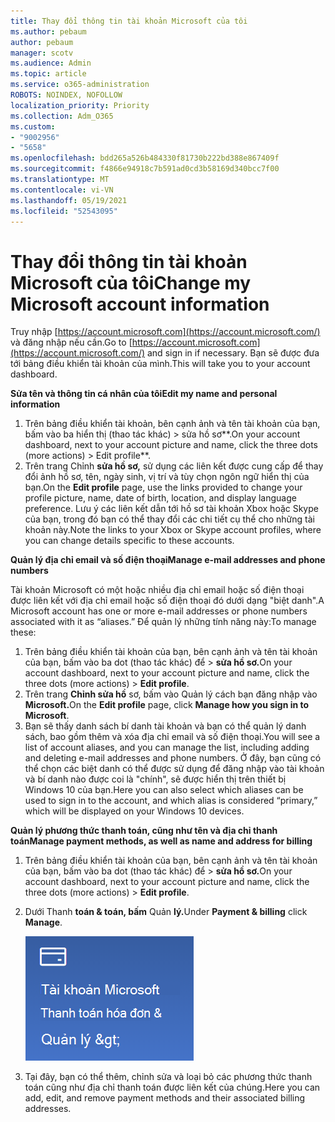 ```yaml
---
title: Thay đổi thông tin tài khoản Microsoft của tôi
ms.author: pebaum
author: pebaum
manager: scotv
ms.audience: Admin
ms.topic: article
ms.service: o365-administration
ROBOTS: NOINDEX, NOFOLLOW
localization_priority: Priority
ms.collection: Adm_O365
ms.custom:
- "9002956"
- "5658"
ms.openlocfilehash: bdd265a526b484330f81730b222bd388e867409f
ms.sourcegitcommit: f4866e94918c7b591ad0cd3b58169d340bcc7f00
ms.translationtype: MT
ms.contentlocale: vi-VN
ms.lasthandoff: 05/19/2021
ms.locfileid: "52543095"
---
```

# <a name="change-my-microsoft-account-information"></a><span data-ttu-id="6c288-102">Thay đổi thông tin tài khoản Microsoft của tôi</span><span class="sxs-lookup"><span data-stu-id="6c288-102">Change my Microsoft account information</span></span>

<span data-ttu-id="6c288-103">Truy nhập [https://account.microsoft.com](https://account.microsoft.com/) và đăng nhập nếu cần.</span><span class="sxs-lookup"><span data-stu-id="6c288-103">Go to [https://account.microsoft.com](https://account.microsoft.com/) and sign in if necessary.</span></span> <span data-ttu-id="6c288-104">Bạn sẽ được đưa tới bảng điều khiển tài khoản của mình.</span><span class="sxs-lookup"><span data-stu-id="6c288-104">This will take you to your account dashboard.</span></span>  

<span data-ttu-id="6c288-105">**Sửa tên và thông tin cá nhân của tôi**</span><span class="sxs-lookup"><span data-stu-id="6c288-105">**Edit my name and personal information**</span></span>

1. <span data-ttu-id="6c288-106">Trên bảng điều khiển tài khoản, bên cạnh ảnh và tên tài khoản của bạn, bấm vào ba hiển thị (thao tác khác) > sửa hồ sơ\*\*.</span><span class="sxs-lookup"><span data-stu-id="6c288-106">On your account dashboard, next to your account picture and name, click the three dots (more actions) > Edit profile\*\*.</span></span>
2. <span data-ttu-id="6c288-107">Trên trang Chỉnh **sửa hồ sơ,** sử dụng các liên kết được cung cấp để thay đổi ảnh hồ sơ, tên, ngày sinh, vị trí và tùy chọn ngôn ngữ hiển thị của bạn.</span><span class="sxs-lookup"><span data-stu-id="6c288-107">On the **Edit profile** page, use the links provided to change your profile picture, name, date of birth, location, and display language preference.</span></span> <span data-ttu-id="6c288-108">Lưu ý các liên kết dẫn tới hồ sơ tài khoản Xbox hoặc Skype của bạn, trong đó bạn có thể thay đổi các chi tiết cụ thể cho những tài khoản này.</span><span class="sxs-lookup"><span data-stu-id="6c288-108">Note the links to your Xbox or Skype account profiles, where you can change details specific to these accounts.</span></span>

<span data-ttu-id="6c288-109">**Quản lý địa chỉ email và số điện thoại**</span><span class="sxs-lookup"><span data-stu-id="6c288-109">**Manage e-mail addresses and phone numbers**</span></span>

<span data-ttu-id="6c288-110">Tài khoản Microsoft có một hoặc nhiều địa chỉ email hoặc số điện thoại được liên kết với địa chỉ email hoặc số điện thoại đó dưới dạng "biệt danh".</span><span class="sxs-lookup"><span data-stu-id="6c288-110">A Microsoft account has one or more e-mail addresses or phone numbers associated with it as “aliases.”</span></span> <span data-ttu-id="6c288-111">Để quản lý những tính năng này:</span><span class="sxs-lookup"><span data-stu-id="6c288-111">To manage these:</span></span>

1. <span data-ttu-id="6c288-112">Trên bảng điều khiển tài khoản của bạn, bên cạnh ảnh và tên tài khoản của bạn, bấm vào ba dot (thao tác khác) để > **sửa hồ sơ.**</span><span class="sxs-lookup"><span data-stu-id="6c288-112">On your account dashboard, next to your account picture and name, click the three dots (more actions) > **Edit profile**.</span></span>
2. <span data-ttu-id="6c288-113">Trên trang **Chỉnh sửa hồ** sơ, bấm vào Quản lý cách bạn đăng nhập vào **Microsoft.**</span><span class="sxs-lookup"><span data-stu-id="6c288-113">On the **Edit profile** page, click **Manage how you sign in to Microsoft**.</span></span> 
3. <span data-ttu-id="6c288-114">Bạn sẽ thấy danh sách bí danh tài khoản và bạn có thể quản lý danh sách, bao gồm thêm và xóa địa chỉ email và số điện thoại.</span><span class="sxs-lookup"><span data-stu-id="6c288-114">You will see a list of account aliases, and you can manage the list, including adding and deleting e-mail addresses and phone numbers.</span></span> <span data-ttu-id="6c288-115">Ở đây, bạn cũng có thể chọn các biệt danh có thể được sử dụng để đăng nhập vào tài khoản và bí danh nào được coi là "chính", sẽ được hiển thị trên thiết bị Windows 10 của bạn.</span><span class="sxs-lookup"><span data-stu-id="6c288-115">Here you can also select which aliases can be used to sign in to the account, and which alias is considered “primary,” which will be displayed on your Windows 10 devices.</span></span>

<span data-ttu-id="6c288-116">**Quản lý phương thức thanh toán, cũng như tên và địa chỉ thanh toán**</span><span class="sxs-lookup"><span data-stu-id="6c288-116">**Manage payment methods, as well as name and address for billing**</span></span> 

1. <span data-ttu-id="6c288-117">Trên bảng điều khiển tài khoản của bạn, bên cạnh ảnh và tên tài khoản của bạn, bấm vào ba dot (thao tác khác) để > **sửa hồ sơ.**</span><span class="sxs-lookup"><span data-stu-id="6c288-117">On your account dashboard, next to your account picture and name, click the three dots (more actions) > **Edit profile**.</span></span>
2. <span data-ttu-id="6c288-118">Dưới Thanh **toán & toán, bấm** Quản **lý.**</span><span class="sxs-lookup"><span data-stu-id="6c288-118">Under **Payment & billing** click **Manage**.</span></span>

    ![Quản lý thanh toán và lập hóa đơn](media/manage-account.png)

3. <span data-ttu-id="6c288-120">Tại đây, bạn có thể thêm, chỉnh sửa và loại bỏ các phương thức thanh toán cũng như địa chỉ thanh toán được liên kết của chúng.</span><span class="sxs-lookup"><span data-stu-id="6c288-120">Here you can add, edit, and remove payment methods and their associated billing addresses.</span></span> 
